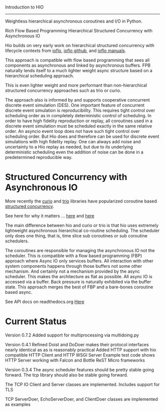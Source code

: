Introduction to HIO
***********************

Weightless hierarchical asynchronous coroutines and I/O in Python.

Rich Flow Based Programming Hierarchical Structured Concurrency with Asynchronous IO

Hio builds on very early work on hierarchical structured concurrency with
lifecycle contexts from [ioflo](https://ioflo.com),
[ioflo github](https://github.com/ioflo/ioflo), and
[ioflo manuals](https://github.com/ioflo/ioflo_manuals).

This approach is compatible with flow based programming that sees all components
as asynchronous and linked by asynchronous buffers. FPB naturally lends itself
to a much lighter weight async structure based on a hierarchical scheduling approach.

This is even lighter weight and more performant than non-hierarchical structured
concurrency approaches such as trio or curio.

The approach also is informed by and supports cooperative concurrent
discrete event simulation (DES). One important feature of concurrent
discrete event simulation is reproducibility. This requires tight control over
scheduling order as in completely deterministic control of scheduling.
In order to have high fidelity reproduction or replay, all coroutines used in
a discrete event simulation must be scheduled exactly in the same relative order.
An asyncio event loop does not have such tight control over scheduling order. But
Hio does and therefore can be used for discrete event simulations with
high fidelity replay. One can always add noise and uncertainty to a Hio replay
as needed, but due to its underlying deterministic scheduling even the addition
of noise can be done in a predetermined reproducible way.


Structured Concurrency with Asynchronous IO
=============================================

More recently the [curio](https://curio.readthedocs.io/en/latest/) and
[trio](https://trio.readthedocs.io/en/stable/) libraries have popularized
coroutine based [structured concurrency](https://en.wikipedia.org/wiki/Structured_concurrency).

See here for why it matters ...
[here](https://vorpus.org/blog/notes-on-structured-concurrency-or-go-statement-considered-harmful/)
and
[here](https://vorpus.org/blog/companion-post-for-my-pycon-2018-talk-on-async-concurrency-using-trio/)

The main difference between hio and curio or trio is that hio uses extremely
lightweight asynchronous hierarchical co-routine scheduling. The scheduler only
does one thing, that is, time slice sub coroutines or sub coroutine schedulers.

The coroutines are responsible for managing the asynchronous IO not the scheduler.
This is compatible with a flow based programming (FBP) approach where Async IO only services
buffers. All interaction with other system components happens through those buffers
not some other mechanism. And certainly not a mechanism provided by the async
scheduler.  This makes the architecture as flat as possible. All async IO is
accessed via a buffer. Back pressure is naturally exhibited via the buffer state.
This approach merges the best of FBP and a bare-bones coroutine based async.

See API docs on readthedocs.org [Here](https://hio-py.readthedocs.io/en/latest/index.html)

Current Status
================

Version 0.7.2
  Added support for multiprocessing via multidoing.py

Version 0.4.1
  Refined Doist and DoDoer makes their protocol interfaces nearly identical as
    as is reasonably practical
  Added HTTP support with hio compatible HTTP Client and HTTP WSGI Server
  Example test code shows HTTP Server working with Falcon and Bottle ReST Micro
    frameworks


Version 0.3.4
  The async scheduler features should be pretty stable going forward.
  The tcp library should also be stable going forward.

  The TCP IO  Client and Server classes are implemented. Includes support for TLS

  TCP ServerDoer, EchoServerDoer, and ClientDoer classes are implemented as examples

